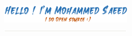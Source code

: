 <p align="center"><a href="portfolio site"><img width="80%" src="./assets/header.PNG" /></a></p>

<p align="center"><img width="80%" height="10%" src="./assets/line.PNG" /></p>

<!--
**myselfnovice/myselfnovice** is a ✨ _special_ ✨ repository because its `README.md` (this file) appears on your GitHub profile.

Here are some ideas to get you started:

- 🔭 I’m currently working on ...
- 🌱 I’m currently learning ...
- 👯 I’m looking to collaborate on ...
- 🤔 I’m looking for help with ...
- 💬 Ask me about ...
- 📫 How to reach me: ...
- 😄 Pronouns: ...
- ⚡ Fun fact: ...
-->
